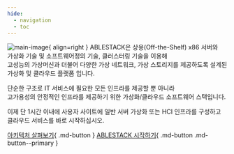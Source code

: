 ```yaml
---
hide:
  - navigation
  - toc
---
```


![main-image](assets/images/illustration.png){ align=right }
ABLESTACK은 상용(Off-the-Shelf) x86 서버와  
가상화 기술 및 소프트웨어정의 기술, 클러스터링 기술을 이용해  
고성능의 가상머신과 더불어 다양한 가상 네트워크, 가상 스토리지를 제공하도록 설계된  
가상화 및 클라우드 플랫폼 입니다. 
 
단순한 구조로 IT 서비스에 필요한 모든 인프라를 제공할 뿐 아니라  
고가용성의 안정적인 인프라를 제공하기 위한 가상화/클라우드 소프트웨어 스택입니다.

이제 단 1시간 이내에 사용자 사이트에 일반 서버 가상화 또는 HCI 인프라를 구성하고  
클라우드 서비스를 바로 시작하십시오.

[아키텍처 살펴보기](architecture/architecture-overview.md){ .md-button } [ABLESTACK 시작하기](getting-started/getting-started-overview.md){ .md-button .md-button--primary }
